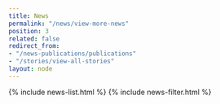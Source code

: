 ```yaml
---
title: News
permalink: "/news/view-more-news"
position: 3
related: false
redirect_from:
- "/news-publications/publications"
- "/stories/view-all-stories"
layout: node
---
```


{% include news-list.html %}
{% include news-filter.html %}
